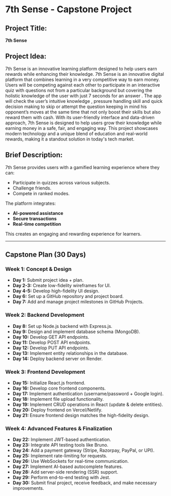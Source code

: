 # **7th Sense - Capstone Project**

## **Project Title:**  
**7th Sense**

## **Project Idea:**  
7th Sense is an innovative learning platform designed to help users earn rewards while enhancing their knowledge.
7th Sense is an innovative digital platform that combines learning in a very competitive way to earn money. Users will be competing against each other to participate in an interactive quiz with questions not from a particular background but covering the holistic knowledge of the user with just 7 seconds for an answer . The app will check the user’s intuitive knowledge , pressure handling skill and quick decision making to skip or attempt the question keeping in mind his opponent’s moves at the same time that not only boost their skills but also reward them with cash. With its user-friendly interface and data-driven approach, 7th Sense is designed to help users grow their knowledge while earning money in a safe, fair, and engaging way. This project showcases modern technology and a unique blend of education and real-world rewards, making it a standout solution in today's tech market.



## **Brief Description:**  
7th Sense provides users with a gamified learning experience where they can:  
- Participate in quizzes across various subjects.  
- Challenge friends.  
- Compete in ranked modes.  

The platform integrates:  
- **AI-powered assistance**  
- **Secure transactions**  
- **Real-time competition**  

This creates an engaging and rewarding experience for learners.

---

## **Capstone Plan (30 Days)**

### **Week 1: Concept & Design**  
- **Day 1:** Submit project idea + plan.  
- **Day 2-3:** Create low-fidelity wireframes for UI.  
- **Day 4-5:** Develop high-fidelity UI design.  
- **Day 6:** Set up a GitHub repository and project board.  
- **Day 7:** Add and manage project milestones in GitHub Projects.  

### **Week 2: Backend Development**  
- **Day 8:** Set up Node.js backend with Express.js.  
- **Day 9:** Design and implement database schema (MongoDB).  
- **Day 10:** Develop GET API endpoints.  
- **Day 11:** Develop POST API endpoints.  
- **Day 12:** Develop PUT API endpoints.  
- **Day 13:** Implement entity relationships in the database.  
- **Day 14:** Deploy backend server on Render.  

### **Week 3: Frontend Development**  
- **Day 15:** Initialize React.js frontend.  
- **Day 16:** Develop core frontend components.  
- **Day 17:** Implement authentication (username/password + Google login).  
- **Day 18:** Implement file upload functionality.  
- **Day 19:** Implement CRUD operations in React (update & delete entities).  
- **Day 20:** Deploy frontend on Vercel/Netlify.  
- **Day 21:** Ensure frontend design matches the high-fidelity design.  

### **Week 4: Advanced Features & Finalization**  
- **Day 22:** Implement JWT-based authentication.  
- **Day 23:** Integrate API testing tools like Bruno.  
- **Day 24:** Add a payment gateway (Stripe, Razorpay, PayPal, or UPI).  
- **Day 25:** Implement rate-limiting for requests.  
- **Day 26:** Use WebSockets for real-time communication.  
- **Day 27:** Implement AI-based autocomplete features.  
- **Day 28:** Add server-side rendering (SSR) support.  
- **Day 29:** Perform end-to-end testing with Jest.  
- **Day 30:** Submit final project, receive feedback, and make necessary improvements.  
